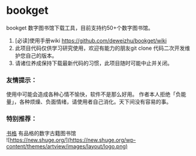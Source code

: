 # bookget

bookget 数字图书馆下载工具，目前支持约50+个数字图书馆。 

1. [必读]使用手册wiki https://github.com/deweizhu/bookget/wiki
2. 此项目代码仅供学习研究使用，欢迎有能力的朋友git clone 代码二次开发维护您自己的版本。
3. 请诸位养成保持下载最新代码的习惯，此项目随时可能中止并关闭。
   
### 友情提示：

使用中可能会造成各种心情不愉快，软件不是那么好用。
作者本人拒绝「负能量」，各种烦燥、负面情绪，请使用者自己消化。天下间没有容易的事。

### 特别推荐：  
[书格](https://new.shuge.org/) 有品格的数字古籍图书馆   
![https://new.shuge.org/](https://new.shuge.org/wp-content/themes/artview/images/layout/logo.png)






